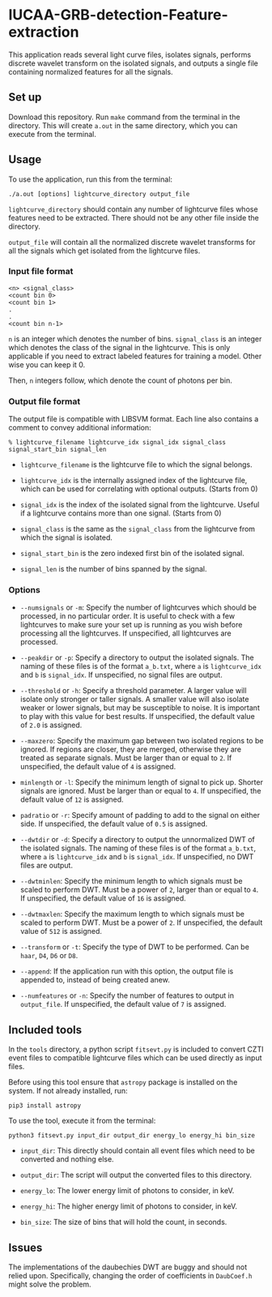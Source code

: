 # IUCAA-GRB-detection-Feature-extraction

This application reads several light curve files, isolates signals, performs discrete wavelet transform on the isolated signals, and outputs a single file containing normalized features for all the signals.

## Set up

Download this repository. Run ```make``` command from the terminal in the directory. This will create ```a.out``` in the same directory, which you can execute from the terminal.

## Usage

To use the application, run this from the terminal:

```
./a.out [options] lightcurve_directory output_file
```

```lightcurve_directory``` should contain any number of lightcurve files whose features need to be extracted. There should not be any other file inside the directory.

```output_file``` will contain all the normalized discrete wavelet transforms for all the signals which get isolated from the lightcurve files.

### Input file format

```
<n> <signal_class>
<count bin 0>
<count bin 1>
.
.
<count bin n-1>
```

```n``` is an integer which denotes the number of bins. ```signal_class``` is an integer which denotes the class of the signal in the lightcurve. This is only applicable if you need to extract labeled features for training a model. Other wise you can keep it 0.

Then, ```n``` integers follow, which denote the count of photons per bin.


### Output file format

The output file is compatible with LIBSVM format. Each line also contains a comment to convey additional information:

```
% lightcurve_filename lightcurve_idx signal_idx signal_class signal_start_bin signal_len
```

* ```lightcurve_filename``` is the lightcurve file to which the signal belongs.

* ```lightcurve_idx``` is the internally assigned index of the lightcurve file, which can be used for correlating with optional outputs. (Starts from 0)

* ```signal_idx``` is the index of the isolated signal from the lightcurve. Useful if a lightcurve contains more than one signal. (Starts from 0)

* ```signal_class``` is the same as the ```signal_class``` from the lightcurve from which the signal is isolated.

* ```signal_start_bin``` is the zero indexed first bin of the isolated signal.

* ```signal_len``` is the number of bins spanned by the signal.


### Options

* ```--numsignals``` or ```-m```: Specify the number of lightcurves which should be processed, in no particular order. It is useful to check with a few lightcurves to make sure your set up is running as you wish before processing all the lightcurves. If unspecified, all lightcurves are processed.

* ```--peakdir``` or ```-p```: Specify a directory to output the isolated signals. The naming of these files is of the format ```a_b.txt```, where ```a``` is ```lightcurve_idx``` and ```b``` is ```signal_idx```. If unspecified, no signal files are output.

* ```--threshold``` or ```-h```: Specify a threshold parameter. A larger value will isolate only stronger or taller signals. A smaller value will also isolate weaker or lower signals, but may be susceptible to noise. It is important to play with this value for best results. If unspecified, the default value of ```2.0``` is assigned.

* ```--maxzero```: Specify the maximum gap between two isolated regions to be ignored. If regions are closer, they are merged, otherwise they are treated as separate signals. Must be larger than or equal to ```2```. If unspecified, the default value of ```4``` is assigned.

* ```minlength``` or ```-l```: Specify the minimum length of signal to pick up. Shorter signals are ignored. Must be larger than or equal to ```4```. If unspecified, the default value of ```12``` is assigned.

* ```padratio``` or ```-r```: Specify amount of padding to add to the signal on either side. If unspecified, the default value of ```0.5``` is assigned.

* ```--dwtdir``` or ```-d```: Specify a directory to output the unnormalized DWT of the isolated signals. The naming of these files is of the format ```a_b.txt```, where ```a``` is ```lightcurve_idx``` and ```b``` is ```signal_idx```. If unspecified, no DWT files are output.

* ```--dwtminlen```: Specify the minimum length to which signals must be scaled to perform DWT. Must be a power of ```2```, larger than or equal to ```4```. If unspecified, the default value of ```16``` is assigned.

* ```--dwtmaxlen```: Specify the maximum length to which signals must be scaled to perform DWT. Must be a power of ```2```. If unspecified, the default value of ```512``` is assigned.

* ```--transform``` or ```-t```: Specify the type of DWT to be performed. Can be ```haar```, ```D4```, ```D6``` or ```D8```.

* ```--append```: If the application run with this option, the output file is appended to, instead of being created anew.

* ```--numfeatures``` or ```-n```: Specify the number of features to output in ```output_file```. If unspecified, the default value of ```7``` is assigned.

## Included tools

In the ```tools``` directory, a python script ```fitsevt.py``` is included to convert CZTI event files to compatible lightcurve files which can be used directly as input files.

Before using this tool ensure that ```astropy``` package is installed on the system. If not already installed, run:

```
pip3 install astropy
```

To use the tool, execute it from the terminal:
```
python3 fitsevt.py input_dir output_dir energy_lo energy_hi bin_size
```

* ```input_dir```: This directly should contain all event files which need to be converted and nothing else.

* ```output_dir```: The script will output the converted files to this directory.

* ```energy_lo```: The lower energy limit of photons to consider, in keV.

* ```energy_hi```: The higher energy limit of photons to consider, in keV.

* ```bin_size```: The size of bins that will hold the count, in seconds.


## Issues

The implementations of the daubechies DWT are buggy and should not relied upon. Specifically, changing the order of coefficients in ```DaubCoef.h``` might solve the problem.